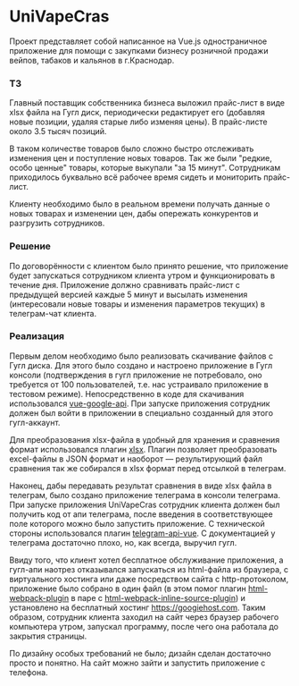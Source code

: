# UniVapeCras

Проект представляет собой написанное на Vue.js одностраничное приложение для помощи с закупками бизнесу розничной продажи вейпов, табаков и кальянов в г.Краснодар.

### ТЗ

Главный поставщик собственника бизнеса выложил прайс-лист в виде xlsx файла на Гугл диск, периодически редактирует его (добавляя новые позиции, удаляя старые либо изменяя цены).
В прайс-листе около 3.5 тысяч позиций.

В таком количестве товаров было сложно быстро отслеживать изменения цен и поступление новых товаров.
Так же были "редкие, особо ценные" товары, которые выкупали "за 15 минут".
Сотрудникам приходилось буквально всё рабочее время сидеть и мониторить прайс-лист.

Клиенту необходимо было в реальном времени получать данные о новых товарах и изменении цен, дабы опережать конкурентов и разгрузить сотрудников.

### Решение

По договорённости с клиентом было принято решение, что приложение будет запускаться сотрудником клиента утром и функционировать в течение дня.
Приложение должно сравнивать прайс-лист с предыдущей версией каждые 5 минут и высылать изменения (интересовали новые товары и изменения параметров текущих) в телеграм-чат клиента.

### Реализация

Первым делом необходимо было реализовать скачивание файлов с Гугл диска.
Для этого было создано и настроено приложение в Гугл консоли (подтверждения в гугл приложение не потребовало, оно требуется от 100 пользователей, т.е. нас устраивало приложение в тестовом режиме).
Непосредственно в коде для скачивания использовался [vue-google-api](https://github.com/vertcitron/vue-google-api).
При запуске приложения сотрудник должен был войти в приложении в специально созданный для этого гугл-аккаунт.

Для преобразования xlsx-файла в удобный для хранения и сравнения формат использовался плагин [xlsx](https://www.npmjs.com/package/xlsx).
Плагин позволяет преобразовать excel-файлы в JSON формат и наоборот — результирующий файл сравнения так же собирался в xlsx формат перед отсылкой в телеграм.

Наконец, дабы передавать результат сравнения в виде xlsx файла в телеграм, было создано приложение телеграма в консоли телеграма.
При запуске приложения UniVapeCras сотрудник клиента должен был получить код от апи телеграма, после введения в соответствующее поле которого можно было запустить приложение.
С технической стороны использовался плагин [telegram-api-vue](https://github.com/Penguin3007/TelegramApiVue). С документацией у телеграма достаточно плохо, но, как всегда, выручил гугл.

Ввиду того, что клиент хотел бесплатное обслуживание приложения, а гугл-апи наотрез отказывался запускаться из html-файла из браузера, с виртуального хостинга или даже посредством сайта с http-протоколом, 
приложение было собрано в один файл (в этом помог плагин [html-webpack-plugin](https://github.com/jantimon/html-webpack-plugin) в паре с [html-webpack-inline-source-plugin](https://github.com/dustinjackson/html-webpack-inline-source-plugin)) и установлено на бесплатный хостинг https://googiehost.com.
Таким образом, сотрудник клиента заходил на сайт через браузер рабочего компьютера утром, запускал программу, после чего она работала до закрытия страницы.

По дизайну особых требований не было; дизайн сделан достаточно просто и понятно. На сайт можно зайти и запустить приложение с телефона.
